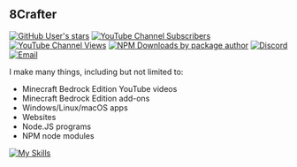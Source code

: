 ## 8Crafter

[![GitHub User's stars](https://img.shields.io/github/stars/8Crafter-Studios?style=flat&logo=GitHub)](https://github.com/8Crafter-Studios)
[![YouTube Channel Subscribers](https://img.shields.io/youtube/channel/subscribers/UC0VtAMbSXNBPdxODdpxKcOg?style=flat&logo=YouTube)](https://www.youtube.com/channel/UC0VtAMbSXNBPdxODdpxKcOg)
[![YouTube Channel Views](https://img.shields.io/youtube/channel/views/UC0VtAMbSXNBPdxODdpxKcOg?style=flat&logo=YouTube)](https://www.youtube.com/channel/UC0VtAMbSXNBPdxODdpxKcOg)
[![NPM Downloads by package author](https://img.shields.io/npm-stat/dy/8crafter?style=flat&logo=npm)](https://npmjs.org/~8crafter)
[![Discord](https://img.shields.io/discord/1213197616570048512?logo=discord&label=discord&link=https%3A%2F%2Fdiscord.8crafter.com)](https://discord.8crafter.com)
[![Email](https://img.shields.io/badge/email-8crafteryt%40gmail.com-%2300ceeb?logo=gmail)](mailto:8crafteryt@gmail.com)


I make many things, including but not limited to:
-   Minecraft Bedrock Edition YouTube videos
-   Minecraft Bedrock Edition add-ons
-   Windows/Linux/macOS apps
-   Websites
-   Node.JS programs
-   NPM node modules

[![My Skills](https://skillicons.dev/icons?i=ts,nodejs,npm,electron,react,vue,html,css,jquery,js,md,swift,py,vscode,visualstudio,git,github,githubactions,powershell,bash,postgres,discord,discordjs,pr,ai,ps,docker,blender,svg,java,windows,apple,ubuntu&perline=10)](https://skillicons.dev)

<!--
**8Crafter/8Crafter** is a ✨ _special_ ✨ repository because its `README.md` (this file) appears on your GitHub profile.

Here are some ideas to get you started:

- 🔭 I’m currently working on ...
- 🌱 I’m currently learning ...
- 👯 I’m looking to collaborate on ...
- 🤔 I’m looking for help with ...
- 💬 Ask me about ...
- 📫 How to reach me: ...
- 😄 Pronouns: ...
- ⚡ Fun fact: ...
-->
